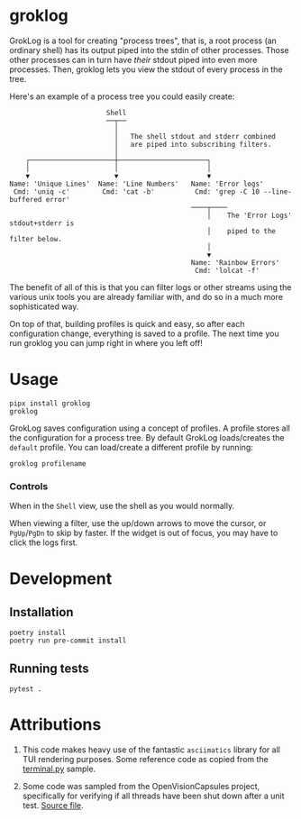 # groklog

GrokLog is a tool for creating "process trees", that is, a root process (an ordinary shell)
has its output piped into the stdin of other processes. Those other processes can in 
turn have _their_ stdout piped into even more processes. Then, groklog lets you view the 
stdout of every process in the tree. 
 
Here's an example of a process tree you could easily create:
```shell
                        Shell
                        ──┬──
                          │  
                          │   The shell stdout and stderr combined
                          │   are piped into subscribing filters.
                          │ 
    ┌─────────────────────┼──────────────────────┐
    │                     │                      │
    ▼                     ▼                      ▼
Name: 'Unique Lines'  Name: 'Line Numbers'   Name: 'Error logs'
 Cmd: 'uniq -c'        Cmd: 'cat -b'          Cmd: 'grep -C 10 --line-buffered error' 
                                             ────┬────
                                                 │    The 'Error Logs' stdout+stderr is 
                                                 │    piped to the filter below.
                                                 │
                                                 ▼
                                             Name: 'Rainbow Errors'
                                              Cmd: 'lolcat -f'
```

The benefit of all of this is that you can filter logs or other streams using the 
various unix tools you are already familiar with, and do so in a much more sophisticated 
way. 

On top of that, building profiles is quick and easy, so after each configuration change,
everything is saved to a profile. The next time you run groklog you can jump right in 
where you left off!


# Usage
```shell
pipx install groklog
groklog
```

GrokLog saves configuration using a concept of profiles. A profile stores all the 
configuration for a process tree. By default GrokLog loads/creates the `default` profile. 
You can load/create a different profile by running:

```shell
groklog profilename
```

### Controls
When in the `Shell` view, use the shell as you would normally. 

When viewing a filter, use the up/down arrows to move the cursor, or `PgUp`/`PgDn` to skip by
faster. If the widget is out of focus, you may have to click the logs first. 


# Development
## Installation
```shell
poetry install
poetry run pre-commit install
```

## Running tests
```
pytest .
```


# Attributions
1) This code makes heavy use of the fantastic `asciimatics` library for all TUI 
rendering purposes. Some reference code as copied from the 
[terminal.py](https://github.com/peterbrittain/asciimatics/blob/master/samples/terminal.py) 
sample. 

2) Some code was sampled from the OpenVisionCapsules project, specifically for 
   verifying if all threads have been shut down after a unit test. 
[Source file](https://github.com/opencv/open_vision_capsules/blob/master/vcap/vcap/testing/thread_validation.py).


